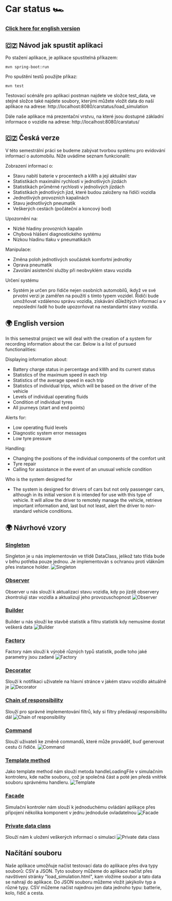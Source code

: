 # Car status 🏎

###  [Click here for english version](#-english-version)

## 🇨🇿 Návod jak spustit aplikaci

Po stažení aplikace, je aplikace spustitelná příkazem:

```mvn spring-boot:run```

Pro spuštění testů použijte příkaz:

```mvn test```

Testovací scénáře pro aplikaci postman najdete ve složce test_data, ve stejné složce také najdete soubory,
kterými můžete vložit data do naší aplikace na adrese: http://localhost:8080/carstatus/load_simulation

Dále naše aplikace má prezentační vrstvu, na které jsou dostupné základní informace o vozidle na adrese: http://localhost:8080/carstatus/
## 🇨🇿 Česká verze

V této semestrální práci se budeme zabývat tvorbou systému pro evidování
informací o automobilu. Níže uvádíme seznam funkcionalit:

Zobrazení informací o:

- Stavu nabití baterie v procentech a kWh a její aktuální stav
- Statistikách maximální rychlosti v jednotlivých jízdách
- Statistikách průměrné rychlosti v jednolivých jízdách 
- Statistikách jednotlivých jízd, které budou založeny na řidiči vozidla
- Jednotlivých provozních kapalinách
- Stavu jednotlivých pneumatik 
- Veškerých cestách (počáteční a koncový bod)

Upozornění na:
- Nízké hladiny provozních kapalin
- Chybová hlášení diagnostického systému
- Nízkou hladinu tlaku v pneumatikách


Manipulace:
- Změna poloh jednotlivých součástek komfortní jednotky
- Oprava pneumatik
- Zavolání asistenční služby při neobvyklém stavu vozidla

Určení systému
- Systém je určen pro řidiče nejen osobních automobilů, ikdyž ve své prvotní verzi je zaměřen na použití s tímto typem vozidel.
Řidiči bude umožňovat vzdálenou správu vozidla, získávání důležitých informací a v neposlední řadě ho bude upozorňovat na 
nestandartní stavy vozidla.

<h2 id="english-version">🌍 English version</h2>

In this semestral project we will deal with the creation of a system for recording
information about the car. Below is a list of pursued functionalities:

Displaying information about:

- Battery charge status in percentage and kWh and its current status
- Statistics of the maximum speed in each trip
- Statistics of the average speed in each trip
- Statistics of individual trips, which will be based on the driver of the vehicle
- Levels of individual operating fluids
- Condition of individual tyres
- All journeys (start and end points)

Alerts for:
- Low operating fluid levels
- Diagnostic system error messages
- Low tyre pressure


Handling:
- Changing the positions of the individual components of the comfort unit
- Tyre repair
- Calling for assistance in the event of an unusual vehicle condition

Who is the system designed for
- The system is designed for drivers of cars but not only passenger cars, although in its initial version it is intended for use with this type of vehicle.
  It will allow the driver to remotely manage the vehicle, retrieve important information and, last but not least, alert the driver to
  non-standard vehicle conditions.

<h2 id="omo">🌍 Návrhové vzory</h2>

### [Singleton](src/main/java/cz/cvut/fel/ear/carstatus/DataClass.java)
Singleton je u nás implementován ve třídě DataClass, jelikož tato třída bude v běhu potřeba pouze jednou. Je implementován s ochranou proti vláknům přes instance holder.
![Singleton](screenshots/singleton.png)

### [Observer](src/main/java/cz/cvut/fel/ear/carstatus/observers)
Observer u nás slouží k aktualizaci stavu vozidla, kdy po jízdě observery zkontrolují stav vozidla a aktualizují jeho provozuschopnost
![Observer](screenshots/observer.png)

### [Builder](src/main/java/cz/cvut/fel/ear/carstatus/builders)
Builder u nás slouží ke stavbě statistik a filtru statistik kdy nemusíme dostat veškerá data
![Builder](screenshots/builder.png)

### [Factory](src/main/java/cz/cvut/fel/ear/carstatus/statistics/StatisticsFactory.java)
Factory nám slouží k výrobě různých typů statistik, podle toho jaké parametry jsou zadané
![Factory](screenshots/factory.png)

### [Decorator](src/main/java/cz/cvut/fel/ear/carstatus/notifications)
Slouží k notifikaci uživatele na hlavní stránce v jakém stavu vozidlo aktuálně je
![Decorator](screenshots/decorator.png)

### [Chain of responsibility](src/main/java/cz/cvut/fel/ear/carstatus/notifications)
Slouží pro správné implementování filtrů, kdy si filtry předávají responsibilitu dál
![Chain of responsibility](screenshots/chain.png)

### [Command](src/main/java/cz/cvut/fel/ear/carstatus/commands)
Slouží uživateli ke změně commandů, které může prováděť, buď generovat cestu či řidiče.
![Command](screenshots/command.png)

### [Template method](src/main/java/cz/cvut/fel/ear/carstatus/load_files)
Jako template method nám slouží metoda handleLoadingFile v simulačním kontroleru, kde načte souboru, což je společná část a poté jen předá vnitřek souboru správnému handleru.
![Template](screenshots/template.png)

### [Facade](src/main/java/cz/cvut/fel/ear/carstatus/rest/SimulationController.java)
Simulační kontroler nám slouží k jednoduchému ovládání aplikace přes připojení několika komponent v jednu jednoduše ovladatelnou
![Facade](screenshots/facade.png)

### [Private data class](src/main/java/cz/cvut/fel/ear/carstatus/DataClass.java)
Slouží nám k uložení veškerých informací o simulaci
![Private data class](screenshots/dataclass.png)

## Načítání souboru

Naše aplikace umožňuje načíst testovací data do aplikace přes dva typy souborů: CSV a JSON. Tyto soubory můžeme do aplikace načíst přes navštívení stránky "load_simulation.html", kam vložíme soubor a tato data se nahrají do aplikace. Do JSON souboru můžeme vložit jakýkoliv typ a různé typy. CSV můžeme načíst najednou jen data jednoho typu: batterie, kolo, řidič a cesta.




